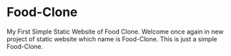 # Food-Clone
My First Simple Static Website of Food Clone.
Welcome once again in new project of  static website which name is Food-Clone.
This is just a simple Food-Clone. 
